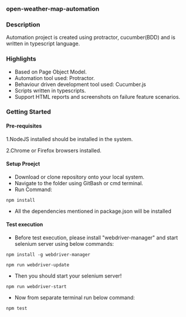 ### open-weather-map-automation   

### Description
Automation project is created using protractor, cucumber(BDD) and is written in typescript language. 

### Highlights
* Based on Page Object Model.
* Automation tool used: Protractor.
* Behaviour driven development tool used: Cucumber.js
* Scripts written in typescripts.
* Support HTML reports and screenshots on failure feature scenarios.

### Getting Started

#### Pre-requisites
1.NodeJS installed should be installed in the system.

2.Chrome or Firefox browsers installed.

#### Setup Proejct
* Download or clone repository onto your local system.
* Navigate to the folder using GitBash or cmd terminal.
* Run Command:
```
npm install 
```
* All the dependencies mentioned in package.json will be installed

#### Test execution

* Before test execution, please install "webdriver-manager" and start selenium server using below commands:
```
npm install -g webdriver-manager
``` 
```
npm run webdriver-update
``` 

* Then you should start your selenium server!
```
npm run webdriver-start
```

* Now from separate terminal run below command:
```
npm test
```